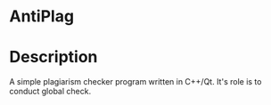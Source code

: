 # AntiPlag
# Description
A simple plagiarism checker program written in C++/Qt. It's role is to conduct global check.

